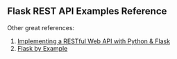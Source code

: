 ## Flask REST API Examples Reference

Other great references:

1. [Implementing a RESTful Web API with Python & Flask](http://blog.luisrei.com/articles/flaskrest.html)
2. [Flask by Example](https://realpython.com/blog/python/flask-by-example-part-1-project-setup/)